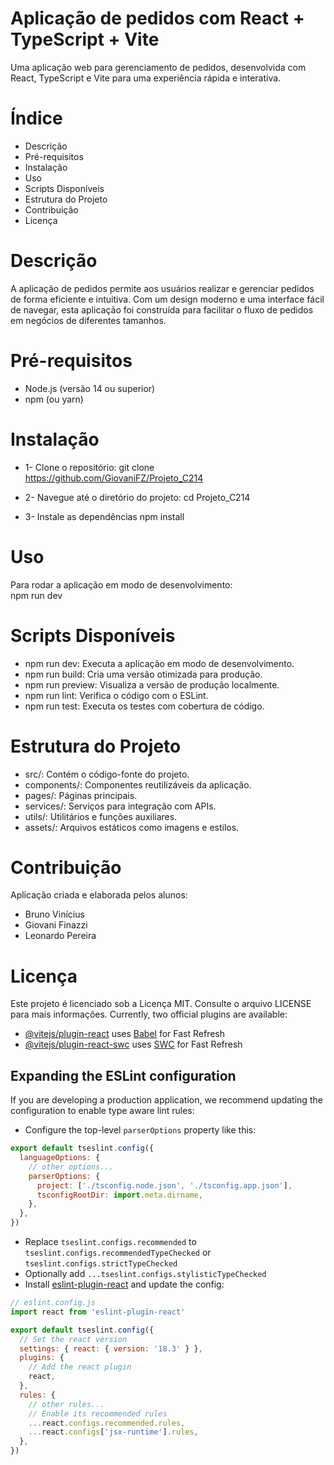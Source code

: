 # Aplicação de pedidos com React + TypeScript + Vite

Uma aplicação web para gerenciamento de pedidos, desenvolvida com React, TypeScript e Vite para uma experiência rápida e interativa.

# Índice
- Descrição
- Pré-requisitos
- Instalação
- Uso
- Scripts Disponíveis
- Estrutura do Projeto
- Contribuição
- Licença

# Descrição

A aplicação de pedidos permite aos usuários realizar e gerenciar pedidos de forma eficiente e intuitiva. Com um design moderno e uma interface fácil de navegar, esta aplicação foi construída para facilitar o fluxo de pedidos em negócios de diferentes tamanhos.

# Pré-requisitos
- Node.js (versão 14 ou superior)
- npm (ou yarn)

# Instalação

- 1- Clone o repositório:
  git clone https://github.com/GiovaniFZ/Projeto_C214

- 2- Navegue até o diretório do projeto:
  cd Projeto_C214

- 3- Instale as dependências
  npm install

# Uso
  Para rodar a aplicação em modo de desenvolvimento:  
  npm run dev

# Scripts Disponíveis
- npm run dev: Executa a aplicação em modo de desenvolvimento.
- npm run build: Cria uma versão otimizada para produção.
- npm run preview: Visualiza a versão de produção localmente.
- npm run lint: Verifica o código com o ESLint.
- npm run test: Executa os testes com cobertura de código.

# Estrutura do Projeto
  - src/: Contém o código-fonte do projeto.
  - components/: Componentes reutilizáveis da aplicação.
  - pages/: Páginas principais.
  - services/: Serviços para integração com APIs.
  - utils/: Utilitários e funções auxiliares.
  - assets/: Arquivos estáticos como imagens e estilos.

# Contribuição
Aplicação criada e elaborada pelos alunos: 
 - Bruno Vinícius
 - Giovani Finazzi
 - Leonardo Pereira

# Licença
  Este projeto é licenciado sob a Licença MIT. Consulte o arquivo LICENSE para mais informações.
Currently, two official plugins are available:


- [@vitejs/plugin-react](https://github.com/vitejs/vite-plugin-react/blob/main/packages/plugin-react/README.md) uses [Babel](https://babeljs.io/) for Fast Refresh
- [@vitejs/plugin-react-swc](https://github.com/vitejs/vite-plugin-react-swc) uses [SWC](https://swc.rs/) for Fast Refresh

## Expanding the ESLint configuration

If you are developing a production application, we recommend updating the configuration to enable type aware lint rules:

- Configure the top-level `parserOptions` property like this:

```js
export default tseslint.config({
  languageOptions: {
    // other options...
    parserOptions: {
      project: ['./tsconfig.node.json', './tsconfig.app.json'],
      tsconfigRootDir: import.meta.dirname,
    },
  },
})
```

- Replace `tseslint.configs.recommended` to `tseslint.configs.recommendedTypeChecked` or `tseslint.configs.strictTypeChecked`
- Optionally add `...tseslint.configs.stylisticTypeChecked`
- Install [eslint-plugin-react](https://github.com/jsx-eslint/eslint-plugin-react) and update the config:

```js
// eslint.config.js
import react from 'eslint-plugin-react'

export default tseslint.config({
  // Set the react version
  settings: { react: { version: '18.3' } },
  plugins: {
    // Add the react plugin
    react,
  },
  rules: {
    // other rules...
    // Enable its recommended rules
    ...react.configs.recommended.rules,
    ...react.configs['jsx-runtime'].rules,
  },
})
```
